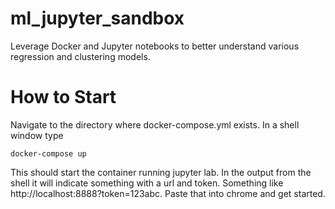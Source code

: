 # ml_jupyter_sandbox
Leverage Docker and Jupyter notebooks to better understand various regression and clustering models.

# How to Start
Navigate to the directory where docker-compose.yml exists. In a shell window type 
```
docker-compose up
```

This should start the container running jupyter lab. In the output from the shell it will indicate something with a url and token. Something like
http://localhost:8888?token=123abc. Paste that into chrome and get started.
